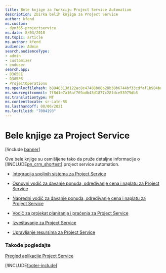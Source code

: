 ```yaml
---
title: Bele knjige za funkciju Project Service Automation
description: Zbirka belih knjiga za Project Service
author: kfend
ms.custom:
- dyn365-projectservice
ms.date: 8/03/2018
ms.topic: article
ms.author: kfend
audience: Admin
search.audienceType:
- admin
- customizer
- enduser
search.app:
- D365CE
- D365PS
- ProjectOperations
ms.openlocfilehash: b8940313d122ac8c47488b08a28b38b6744bf33cdfaf1b904ba184bd9956c369
ms.sourcegitcommit: 7f8d1e7a16af769adb43d1877c28fdce53975db8
ms.translationtype: MT
ms.contentlocale: sr-Latn-RS
ms.lasthandoff: 08/06/2021
ms.locfileid: "7004193"
---
```

# <a name="white-papers-for-project-service"></a>Bele knjige za Project Service

[!include [banner](../includes/psa-now-project-operations.md)]

Ove bele knjige su osmišljene tako da pruže detaljne informacije o [!INCLUDE[pn_crm_shortest](../includes/pn-crm-shortest.md)] project service automation.

-   [Integracija spoljnih sistema za Project Service](https://go.microsoft.com/fwlink/?LinkId=825445)

-   [Osnovni vodič za davanje ponuda, određivanje cena i naplatu za Project Service](https://go.microsoft.com/fwlink/?LinkId=825241)

-   [Napredni vodič za davanje ponuda, određivanje cena i naplatu za Project Service](https://go.microsoft.com/fwlink/?LinkId=825242)

-   [Vodič za projekat planiranja i praćenja za Project Service](https://go.microsoft.com/fwlink/?LinkId=825243)

-   [Izveštavanje za Project Service](https://go.microsoft.com/fwlink/?LinkId=825446)

-   [Upravljanje resursima za Project Service](https://go.microsoft.com/fwlink/?LinkId=825244)

### <a name="see-also"></a>Takođe pogledajte
 [Pregled aplikacije Project Service](../psa/overview.md)


[!INCLUDE[footer-include](../includes/footer-banner.md)]